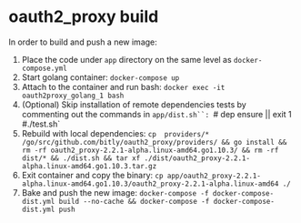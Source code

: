 oauth2_proxy build
==================

In order to build and push a new image:

1. Place the code under `app` directory on the same level as `docker-compose.yml`
2. Start golang container:
   `docker-compose up`
3. Attach to the container and run bash:
   `docker exec -it oauth2proxy_golang_1 bash`
4. (Optional) Skip installation of remote dependencies tests by commenting out the commands in `app/dist.sh``:
   `# dep ensure || exit 1`
   `#./test.sh`
5. Rebuild with local dependencies:
   `cp  providers/* /go/src/github.com/bitly/oauth2_proxy/providers/ && go install && rm -rf oauth2_proxy-2.2.1-alpha.linux-amd64.go1.10.3/ && rm -rf dist/* && ./dist.sh && tar xf ./dist/oauth2_proxy-2.2.1-alpha.linux-amd64.go1.10.3.tar.gz`
6. Exit container and copy the binary:
   `cp app/oauth2_proxy-2.2.1-alpha.linux-amd64.go1.10.3/oauth2_proxy-2.2.1-alpha.linux-amd64 ./`
7. Bake and push the new image:
   `docker-compose -f docker-compose-dist.yml build --no-cache && docker-compose -f docker-compose-dist.yml push`